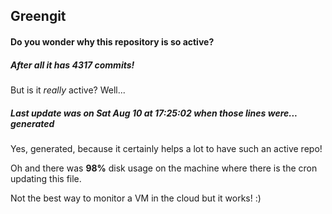 ## Greengit

#### Do you wonder why this repository is so active?

##### After all it has 4317 commits!

But is it *really* active? Well...

##### Last update was on Sat Aug 10 at 17:25:02 when those lines were... generated

Yes, generated, because it certainly helps a lot to have such an active repo!

Oh and there was **98%** disk usage on the machine
where there is the cron updating this file.

Not the best way to monitor a VM in the cloud but it works! :)
